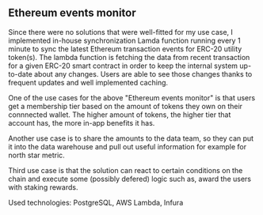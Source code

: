 ## Ethereum events monitor

Since there were no solutions that were well-fitted for my use case, I implemented in-house synchronization Lamda function running every 1 minute to sync the latest Ethereum transaction events for ERC-20 utility token(s). The lambda function is fetching the data from recent transaction for a given ERC-20 smart contract in order to keep the internal system up-to-date about any changes. Users are able to see those changes thanks to frequent updates and well implemented caching.

One of the use cases for the above "Ethereum events monitor" is that users get a membership tier based on the amount of tokens they own on their connnected wallet. The higher amount of tokens, the higher tier that account has, the more in-app benefits it has.

Another use case is to share the amounts to the data team, so they can put it into the data warehouse and pull out useful information for example for north star metric.

Third use case is that the solution can react to certain conditions on the chain and execute some (possibly defered) logic such as, award the users with staking rewards.

Used technologies: PostgreSQL, AWS Lambda, Infura
